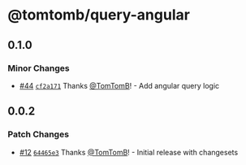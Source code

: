 # @tomtomb/query-angular

## 0.1.0

### Minor Changes

- [#44](https://github.com/TomTomB/query/pull/44) [`cf2a171`](https://github.com/TomTomB/query/commit/cf2a1718a93c65ff01d90f4789d6045e1c850b40) Thanks [@TomTomB](https://github.com/TomTomB)! - Add angular query logic

## 0.0.2

### Patch Changes

- [#12](https://github.com/TomTomB/query/pull/12) [`64465e3`](https://github.com/TomTomB/query/commit/64465e399425618257ba7593674a2300945af4e2) Thanks [@TomTomB](https://github.com/TomTomB)! - Initial release with changesets
